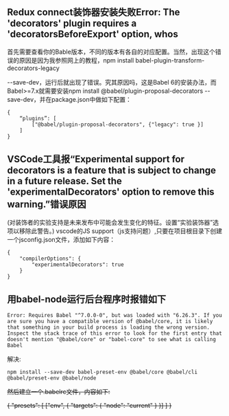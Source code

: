 ## Redux connect装饰器安装失败Error: The 'decorators' plugin requires a 'decoratorsBeforeExport' option, whos


首先需要查看你的Bable版本，不同的版本有各自的对应配置。当然，出现这个错误的原因是因为我参照网上的教程，npm install babel-plugin-transform-decorators-legacy 

--save-dev，运行后就出现了错误。究其原因吗，这是Babel 6的安装办法，而Babel>=7.x就需要安装npm install @babel/plugin-proposal-decorators --save-dev，并在package.json中做如下配置：
``` 
{
    “plugins”: [
        ["@babel/plugin-proposal-decorators", {"legacy": true }]
    ]
}
```

## VSCode工具报“Experimental support for decorators is a feature that is subject to change in a future release. Set the 'experimentalDecorators' option to remove this warning.”错误原因

(对装饰者的实验支持是未来发布中可能会发生变化的特征。设置“实验装饰器”选项以移除此警告。)
vscode的JS support（js支持问题）,只要在项目根目录下创建一个jsconfig.json文件，添加如下内容：

```
{
    "compilerOptions": {
        "experimentalDecorators": true
    }
}
```


## 用babel-node运行后台程序时报错如下
```
Error: Requires Babel "^7.0.0-0", but was loaded with "6.26.3". If you are sure you have a compatible version of @babel/core, it is likely that something in your build process is loading the wrong version. Inspect the stack trace of this error to look for the first entry that doesn't mention "@babel/core" or "babel-core" to see what is calling Babel
```
解决:
```
npm install --save-dev babel-preset-env @babel/core @babel/cli @babel/preset-env @babel/node
```
~~然后建立一个.babelrc文件，内容如下:~~

~~{
    "presets": [
        ["env", {
            "targets": {
                "node": "current"
            }
        }]
    ]
}~~
   
